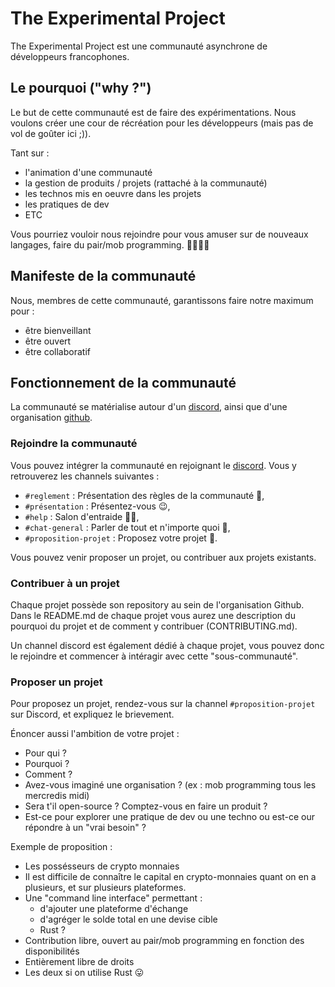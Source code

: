 # The Experimental Project

The Experimental Project est une communauté asynchrone de développeurs francophones.

## Le pourquoi ("why ?")

Le but de cette communauté est de faire des expérimentations. Nous voulons créer une cour de récréation pour les développeurs (mais pas de vol de goûter ici ;)).

Tant sur :

- l'animation d'une communauté
- la gestion de produits / projets (rattaché à la communauté)
- les technos mis en oeuvre dans les projets
- les pratiques de dev
- ETC

Vous pourriez vouloir nous rejoindre pour vous amuser sur de nouveaux langages, faire du pair/mob programming. 🧑‍💻👩‍💻

## Manifeste de la communauté

Nous, membres de cette communauté, garantissons faire notre maximum pour :

- être bienveillant
- être ouvert
- être collaboratif

## Fonctionnement de la communauté

La communauté se matérialise autour d'un [discord](https://discord.gg/PZaEc6B), ainsi que d'une organisation [github](https://github.com/orgs/TheExperimentalProject/).

### Rejoindre la communauté

Vous pouvez intégrer la communauté en rejoignant le [discord](https://discord.gg/PZaEc6B). Vous y retrouverez les channels suivantes :

- `#reglement` : Présentation des règles de la communauté 🤝,
- `#présentation` : Présentez-vous 😉,
- `#help` : Salon d'entraide 🤜🤛,
- `#chat-general` : Parler de tout et n'importe quoi 🤪,
- `#proposition-projet` : Proposez votre projet 👐.

Vous pouvez venir proposer un projet, ou contribuer aux projets existants.

### Contribuer à un projet

Chaque projet possède son repository au sein de l'organisation Github.
Dans le README.md de chaque projet vous aurez une description du pourquoi du projet et de comment y contribuer (CONTRIBUTING.md).

Un channel discord est également dédié à chaque projet, vous pouvez donc le rejoindre et commencer à intéragir avec cette "sous-communauté".

### Proposer un projet

Pour proposez un projet, rendez-vous sur la channel `#proposition-projet` sur Discord, et expliquez le brievement.

Énoncer aussi l'ambition de votre projet :

- Pour qui ?
- Pourquoi ?
- Comment ?
- Avez-vous imaginé une organisation ? (ex : mob programming tous les mercredis midi)
- Sera t'il open-source ? Comptez-vous en faire un produit ?
- Est-ce pour explorer une pratique de dev ou une techno ou est-ce our répondre à un "vrai besoin" ?

Exemple de proposition :

- Les possésseurs de crypto monnaies
- Il est difficile de connaître le capital en crypto-monnaies quant on en a plusieurs, et sur plusieurs plateformes.
- Une "command line interface" permettant :
  - d'ajouter une plateforme d'échange
  - d'agréger le solde total en une devise cible
  - Rust ?
- Contribution libre, ouvert au pair/mob programming en fonction des disponibilités
- Entièrement libre de droits
- Les deux si on utilise Rust 😛
